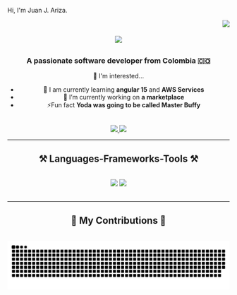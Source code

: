 Hi, I'm Juan J. Ariza.

<!---
juanjoav/juanjoav is a ✨ special ✨ repository because its `README.md` (this file) appears on your GitHub profile.
You can click the Preview link to take a look at your changes.
--->
<img align="right" src="https://visitor-badge.laobi.icu/badge?page_id=juanjoav.juanjoav" />

<h1 align="center">
    <img src="https://readme-typing-svg.herokuapp.com/?font=Righteous&size=35&center=true&vCenter=true&color=F7E910&width=500&height=70&duration=4000&lines=Hi+There!+👋;+I'm+Juan+Ariza!;" />
</h1>

<h3 align="center">A passionate software developer from Colombia 🇨🇴</h3>

<div align="center">
    

👀 I'm interested...
  - 🌱 I am currently learning **angular 15** and **AWS Services**
  - 🔭 I’m currently working on **a marketplace**
  - ⚡Fun fact **Yoda was going to be called Master Buffy**
  <br/>
</div>
<div align="center">
  <a href="mailto:juanjoav010@gmail.com">
    <img src="https://img.shields.io/badge/Gmail-333333?style=for-the-badge&logo=gmail&logoColor=red" />
  </a>
  <a href="https://www.linkedin.com/in/juan-ariza-aa46541b5/" target="_blank">
    <img src="https://img.shields.io/badge/LinkedIn-0077B5?style=for-the-badge&logo=linkedin&logoColor=white" target="_blank" />
  </a>
</div>

 <hr/>
 
<h2 align="center">⚒️ Languages-Frameworks-Tools ⚒️</h2>
<br/>
<div align="center">
    <img src="https://skillicons.dev/icons?i=react,bootstrap,mui,html,css,vscode,github,figma,tailwind,git,r" />
    <img src="https://skillicons.dev/icons?i=nodejs,python,javascript,typescript,express,firebase,mongodb,c,java,nextjs,mysql,flask" /><br>
</div>

<br/>
<hr/>

<div align="center">
  <h2>🐍 My Contributions 🐍</h2>
  <br>
  <img alt="snake eating my contributions" src="https://raw.githubusercontent.com/juanjoav/juanjoav/output/github-contribution-grid-snake.svg" />
  
  <br/><br/><br/>
</div>



